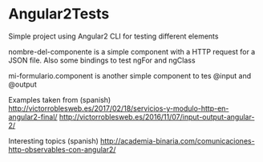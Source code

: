 # Angular2Tests

Simple project using Angular2 CLI for testing different elements

nombre-del-componente is a simple component with a HTTP request for a JSON file. Also some bindings to test ngFor and ngClass

mi-formulario.component is another simple component to tes @input and @output 

Examples taken from (spanish)
http://victorroblesweb.es/2017/02/18/servicios-y-modulo-http-en-angular2-final/
http://victorroblesweb.es/2016/11/07/input-output-angular-2/

Interesting topics (spanish)
http://academia-binaria.com/comunicaciones-http-observables-con-angular2/
